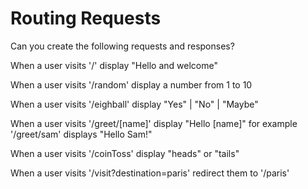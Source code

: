 # Routing Requests

Can you create the following requests and responses?

When a user visits '/' display "Hello and welcome"

When a user visits '/random' display a number from 1 to 10

When a user visits '/eighball' display "Yes" | "No" | "Maybe"

When a user visits '/greet/[name]' display "Hello [name]"
for example '/greet/sam' displays "Hello Sam!"

When a user visits '/coinToss' display "heads" or "tails"

When a user visits '/visit?destination=paris' redirect them to '/paris'
